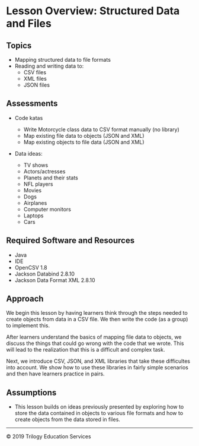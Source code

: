 # Lesson Overview: Structured Data and Files

## Topics
* Mapping structured data to file formats
* Reading and writing data to:
    * CSV files
    * XML files
    * JSON files

## Assessments
* Code katas
    * Write Motorcycle class data to CSV format manually (no library)
    * Map existing file data to objects (JSON and XML)
    * Map existing objects to file data (JSON and XML)

* Data ideas:
    * TV shows
    * Actors/actresses
    * Planets and their stats
    * NFL players
    * Movies
    * Dogs
    * Airplanes
    * Computer monitors
    * Laptops
    * Cars

## Required Software and Resources
* Java
* IDE
* OpenCSV 1.8
* Jackson Databind 2.8.10 
* Jackson Data Format XML 2.8.10

## Approach
We begin this lesson by having learners think through the steps needed to create objects from data in a CSV file. We then write the code (as a group) to implement this. 

After learners understand the basics of mapping file data to objects, we discuss the things that could go wrong with the code that we wrote. This will lead to the realization that this is a difficult and complex task. 

Next, we introduce CSV, JSON, and XML libraries that take these difficultes into account. We show how to use these libraries in fairly simple scenarios and then have learners practice in pairs.

## Assumptions
* This lesson builds on ideas previously presented by exploring how to store the data contained in objects to various file formats and how to create objects from the data stored in files.

---
© 2019 Trilogy Education Services
